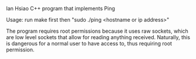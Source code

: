 Ian Hsiao
C++ program that implements Ping

Usage: run make first then "sudo ./ping \<hostname or ip address\>"

The program requires root permissions because it uses raw sockets, which are low level sockets that allow for
reading anything received. Naturally, this is dangerous for a normal user to have access to, thus requiring
root permission.
